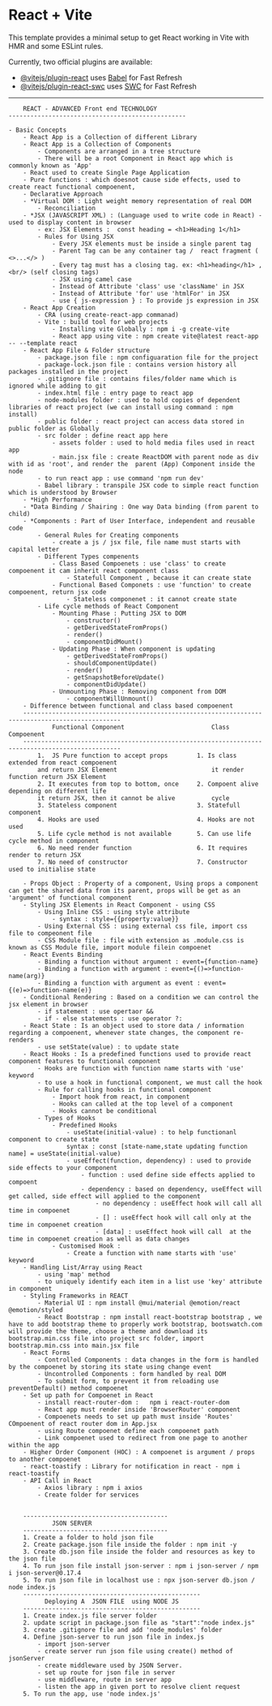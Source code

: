 # React + Vite

This template provides a minimal setup to get React working in Vite with HMR and some ESLint rules.

Currently, two official plugins are available:

- [@vitejs/plugin-react](https://github.com/vitejs/vite-plugin-react/blob/main/packages/plugin-react/README.md) uses [Babel](https://babeljs.io/) for Fast Refresh
- [@vitejs/plugin-react-swc](https://github.com/vitejs/vite-plugin-react-swc) uses [SWC](https://swc.rs/) for Fast Refresh

------------------------------------------------
        REACT - ADVANCED Front end TECHNOLOGY
    -------------------------------------------------

    - Basic Concepts 
        - React App is a Collection of different Library 
        - React App is a Collection of Components 
            - Components are arranged in a tree structure
            - There will be a root Component in React app which is commonly known as 'App' 
        - React used to create Single Page Application
        - Pure functions : which doesnot cause side effects, used to create react functional compoenent, 
        - Declarative Approach 
        - *Virtual DOM : Light weight memory representation of real DOM
            - Reconciliation 
        - *JSX (JAVASCRIPT XML) : (Language used to write code in React) - used to display content in browser 
            - ex: JSX Elements :  const heading = <h1>Heading 1</h1>
            - Rules for Using JSX 
                - Every JSX elements must be inside a single parent tag
                - Parent Tag can be any container tag /  react fragment ( <>...</> )
                - Every tag must has a closing tag. ex: <h1>heading</h1> , <br/> (self closing tags)
                - JSX using camel case
                - Instead of Attribute 'class' use 'className' in JSX
                - Instead of Attribute 'for' use 'htmlFor' in JSX
                - use { js-expression } : To provide js expression in JSX
        - React App Creation
            - CRA (using create-react-app commanad)
            - Vite : build tool for web projects
                - Installing vite Globally : npm i -g create-vite
                - React app using vite : npm create vite@latest react-app -- --template react
        - React App File & Folder structure
            - package.json file : npm configuaration file for the project
            - package-lock.json file : contains version history all packages installed in the project
            - .gitignore file : contains files/folder name which is ignored while adding to git
            - index.html file : entry page to react app 
            - node-modules folder : used to hold copies of dependent libraries of react project (we can install using command : npm install)
            - public folder : react project can access data stored in public folder as Globally 
            - src folder : define react app here
                - assets folder : used to hold media files used in react app
                - main.jsx file : create ReactDOM with parent node as div with id as 'root', and render the  parent (App) Component inside the node
            - to run react app : use command 'npm run dev'
            - Babel library : transpile JSX code to simple react function which is understood by Browser
        - *High Performance
        - *Data Binding / Shairing : One way Data binding (from parent to child)
        - *Components : Part of User Interface, independent and reusable code
            - General Rules for Creating components
                - create a js / jsx file, file name must starts with capital letter
            - Different Types compenents
                - Class Based Compoenets : use 'class' to create compoenent it cam inherit react component class
                    - Statefull Component , because it can create state 
                - Functional Based Componets : use 'function' to create compoenent, return jsx code 
                    - Stateless componenet : it cannot create state
            - Life cycle methods of React Component
                - Mounting Phase : Putting JSX to DOM
                    - constructor()
                    - getDerivedStateFromProps()
                    - render()
                    - componentDidMount()
                - Updating Phase : When component is updating
                    - getDerivedStateFromProps()
                    - shouldComponentUpdate()
                    - render()
                    - getSnapshotBeforeUpdate()
                    - componentDidUpdate()
                - Unmounting Phase : Removing component from DOM
                    - componentWillUnmount()
        - Difference between functional and class based compoenent
        -------------------------------------------------------------------------------------------------
                Functional Component                        Class Compoenent
        -------------------------------------------------------------------------------------------------
            1.  JS Pure function to accept props        1. Is class extended from react compoenent
            and return JSX Element                          it render function return JSX Element 
            2. It executes from top to bottom, once     2. Compoent alive depending on different life
            it return JSX, then it cannot be alive          cycle
            3. Stateless component                      3. Statefull component
            4. Hooks are used                           4. Hooks are not used
            5. Life cycle method is not available       5. Can use life cycle method in component
            6. No need render function                  6. It requires render to return JSX
            7. No need of constructor                   7. Constructor used to initialise state

        - Props Object : Property of a component, Using props a component can get the shared data from its parent, props will be get as an 'argument' of functional component 
        - Styling JSX Elements in React Component - using CSS
            - Using Inline CSS : using style attribute
                - syntax : style={{property:value}}
            - Using External CSS : using external css file, import css file to compeonent file
            - CSS Module file : file with extension as .module.css is known as CSS Module file, import module filein compoenet
        - React Events Binding
            - Binding a function without argument : event={function-name}
            - Binding a function with argument : event={()=>function-name(arg)}
            - Binding a function with argument as event : event={(e)=>function-name(e)}
        - Conditional Rendering : Based on a condition we can control the jsx element in browser
            - if statement : use opertaor &&
            - if - else statements : use operator ?:
        - React State : Is an object used to store data / information regarding a compoenent, whenever state changes, the component re-renders
            - use setState(value) : to update state 
        - React Hooks : Is a predefined functions used to provide react component features to functional component
            - Hooks are function with function name starts with 'use' keyword
            - to use a hook in functional component, we must call the hook
            - Rule for calling hooks in functional component
                - Import hook from react, in component
                - Hooks can called at the top level of a component
                - Hooks cannot be conditional
            - Types of Hooks
                - Predefined Hooks
                    - useState(initial-value) : to help functionanl component to create state
                    syntax : const [state-name,state updating function name] = useState(initial-value)
                    - useEffect(function, dependency) : used to provide side effects to your component
                        - function : used define side effects applied to compoent
                        - dependency : based on dependency, useEffect will get called, side effect will applied to the component
                            - no dependency : useEffect hook will call all time in compoenet
                            - [] : useEffect hook will call only at the time in compoenet creation
                            - [data] : useEffect hook will call  at the time in compoenet creation as well as data changes
                - Customised Hook : 
                    - Create a function with name starts with 'use' keyword
        - Handling List/Array using React
            - using 'map' method
            - to uniquely identify each item in a list use 'key' attribute in component
        - Styling Frameworks in REACT                
            - Material UI : npm install @mui/material @emotion/react @emotion/styled
            - React Bootstrap : npm install react-bootstrap bootstrap , we have to add bootstrap theme to properly work bootstrap, bootswatch.com will provide the theme, choose a theme and download its bootstrap.min.css file into project src folder, import bootstrap.min.css into main.jsx file
        - React Forms
            - Controlled Components : data changes in the form is handled by the compoenet by storing its state using change event
            - Uncontrolled Components : form handled by real DOM
            - To submit form, to prevent it from reloading use preventDefault() method compoenet    
        - Set up path for Compoenet in React
            - install react-router-dom :   npm i react-router-dom  
            - React app must render inside 'BrowserRouter' component
            - Compoenets needs to set up path must inside 'Routes' COmpoenent of react router dom in App.jsx
            - using Route compoenet define each compoenet path 
            - Link compoenet used to redirect from one page to another within the app
        - Higher Order Component (HOC) : A compoenet is argument / props to another compoenet
        - react-toastify : Library for notification in react - npm i react-toastify
        - API Call in React
            - Axios library : npm i axios
            - Create folder for services


        ----------------------------------------
                JSON SERVER
        ----------------------------------------
        1. Create a folder to hold json file
        2. Create package.json file inside the folder : npm init -y
        3. Create db.json file inside the folder and resources as key to the json file
        4. To run json file install json-server : npm i json-server / npm i json-server@0.17.4
        5. To run json file in localhost use : npx json-server db.json / node index.js
        -------------------------------------------------
              Deploying A  JSON FILE  using NODE JS
        -------------------------------------------------
        1. Create index.js file server folder
        2. update script in package.json file as "start":"node index.js"
        3. create .gitignore file and add 'node_modules' folder
        4. Define json-server to run json file in index.js
            - import json-server
            - create server run json file using create() method of jsonServer
            - create middleware used by JSON Server.
            - set up route for json file in server
            - use middleware, route in server app
            - listen the app in given port to resolve client request
        5. To run the app, use 'node index.js'


